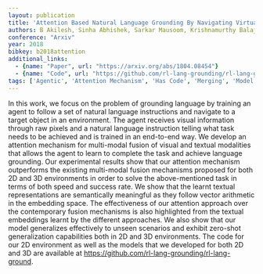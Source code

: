 ```yaml
---
layout: publication
title: 'Attention Based Natural Language Grounding By Navigating Virtual Environment'
authors: B Akilesh, Sinha Abhishek, Sarkar Mausoom, Krishnamurthy Balaji
conference: "Arxiv"
year: 2018
bibkey: b2018attention
additional_links:
  - {name: "Paper", url: "https://arxiv.org/abs/1804.08454"}
  - {name: "Code", url: "https://github.com/rl-lang-grounding/rl-lang-ground"}
tags: ['Agentic', 'Attention Mechanism', 'Has Code', 'Merging', 'Model Architecture', 'Reinforcement Learning', 'Training Techniques', 'Transformer']
---
```

In this work, we focus on the problem of grounding language by training an agent to follow a set of natural language instructions and navigate to a target object in an environment. The agent receives visual information through raw pixels and a natural language instruction telling what task needs to be achieved and is trained in an end-to-end way. We develop an attention mechanism for multi-modal fusion of visual and textual modalities that allows the agent to learn to complete the task and achieve language grounding. Our experimental results show that our attention mechanism outperforms the existing multi-modal fusion mechanisms proposed for both 2D and 3D environments in order to solve the above-mentioned task in terms of both speed and success rate. We show that the learnt textual representations are semantically meaningful as they follow vector arithmetic in the embedding space. The effectiveness of our attention approach over the contemporary fusion mechanisms is also highlighted from the textual embeddings learnt by the different approaches. We also show that our model generalizes effectively to unseen scenarios and exhibit zero-shot generalization capabilities both in 2D and 3D environments. The code for our 2D environment as well as the models that we developed for both 2D and 3D are available at https://github.com/rl-lang-grounding/rl-lang-ground.
